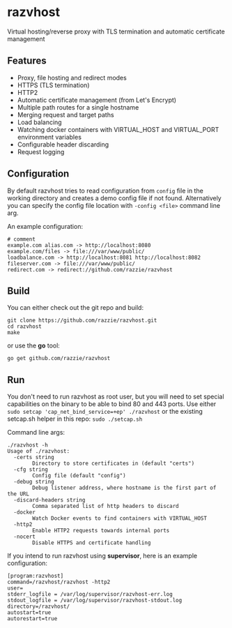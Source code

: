# razvhost
Virtual hosting/reverse proxy with TLS termination and automatic certificate management

## Features
* Proxy, file hosting and redirect modes
* HTTPS (TLS termination)
* HTTP2
* Automatic certificate management (from Let's Encrypt)
* Multiple path routes for a single hostname
* Merging request and target paths
* Load balancing
* Watching docker containers with VIRTUAL_HOST and VIRTUAL_PORT environment variables
* Configurable header discarding
* Request logging

## Configuration
By default razvhost tries to read configuration from `config` file in the working directory and creates a demo config file if not found.
Alternatively you can specify the config file location with `-config <file>` command line arg.

An example configuration:
```
# comment
example.com alias.com -> http://localhost:8080
example.com/files -> file:///var/www/public/
loadbalance.com -> http://localhost:8081 http://localhost:8082
fileserver.com -> file:///var/www/public/
redirect.com -> redirect://github.com/razzie/razvhost
```

## Build
You can either check out the git repo and build:
```
git clone https://github.com/razzie/razvhost.git
cd razvhost
make
```
or use the **go** tool:
```
go get github.com/razzie/razvhost
```

## Run
You don't need to run razvhost as root user, but you will need to set special capabilities on the binary to be able to bind 80 and 443 ports.
Use either `sudo setcap 'cap_net_bind_service=+ep' ./razvhost` or the existing setcap.sh helper in this repo: `sudo ./setcap.sh`

Command line args:
```
./razvhost -h
Usage of ./razvhost:
  -certs string
        Directory to store certificates in (default "certs")
  -cfg string
        Config file (default "config")
  -debug string
        Debug listener address, where hostname is the first part of the URL
  -discard-headers string
        Comma separated list of http headers to discard
  -docker
        Watch Docker events to find containers with VIRTUAL_HOST
  -http2
        Enable HTTP2 requests towards internal ports
  -nocert
        Disable HTTPS and certificate handling
```

If you intend to run razvhost using **supervisor**, here is an example configuration:
```
[program:razvhost]
command=/razvhost/razvhost -http2
user=
stderr_logfile = /var/log/supervisor/razvhost-err.log
stdout_logfile = /var/log/supervisor/razvhost-stdout.log
directory=/razvhost/
autostart=true
autorestart=true
```
